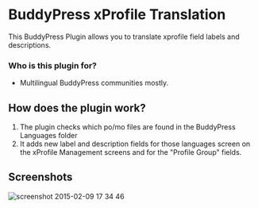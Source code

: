 # BuddyPress xProfile Translation
This BuddyPress Plugin allows you to translate xprofile field labels and descriptions.

### Who is this plugin for?

- Multilingual BuddyPress communities mostly.

## How does the plugin work?

1. The plugin checks which po/mo files are found in the BuddyPress Languages folder
2. It adds new label and description fields for those languages screen on the xProfile Management screens and for the "Profile Group" fields. 

## Screenshots

![screenshot 2015-02-09 17 34 46](https://cloud.githubusercontent.com/assets/855037/6110452/12413248-b082-11e4-8346-456b1e4d6584.png)
